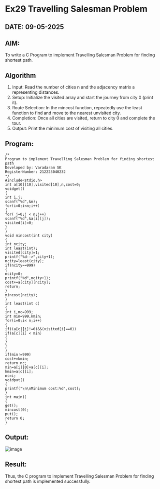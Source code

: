 # Ex29 Travelling Salesman Problem
## DATE: 09-05-2025
## AIM:
To write a C Program to implement Travelling Salesman Problem for finding shortest path.
## Algorithm
1. Input: Read the number of cities n and the adjacency matrix a representing distances.
2. Setup: Initialize the visited array and start the journey from city 0 (print it).
3. Route Selection: In the mincost function, repeatedly use the least function to find and move to the nearest unvisited city.
4. Completion: Once all cities are visited, return to city 0 and complete the tour.
5. Output: Print the minimum cost of visiting all cities.
## Program:
```
/*
Program to implement Travelling Salesman Problem for finding shortest path
Developed by: Varadaram SK
RegisterNumber: 212223040232
*/
#include<stdio.h>
int a[10][10],visited[10],n,cost=0;
voidget()
{
int i,j;
scanf("%d",&n);
for(i=0;i<n;i++)
{
for( j=0;j < n;j++)
scanf("%d",&a[i][j]);
visited[i]=0;
}
}
void mincost(int city)
{
int ncity;
int least(int);
visited[city]=1;
printf("%d-->",city+1);
ncity=least(city);
if(ncity==999)
{
ncity=0;
printf("%d",ncity+1);
cost+=a[city][ncity];
return;
}
mincost(ncity);
}
int least(int c)
{
int i,nc=999;
int min=999,kmin;
for(i=0;i< n;i++)
{
if((a[c][i]!=0)&&(visited[i]==0))
if(a[c][i] < min)
{
}
}
}
if(min!=999)
cost+=kmin;
return nc;
min=a[i][0]+a[c][i];
kmin=a[c][i];
nc=i;
voidput()
{
printf("\n\nMinimum cost:%d",cost);
}
int main()
{
get();
mincost(0);
put();
return 0;
}
```

## Output:


![image](https://github.com/user-attachments/assets/70ddf21c-2986-4d1b-ba35-cfa3c803ebd6)


## Result:
Thus, the C program to implement Travelling Salesman Problem for finding shortest path is implemented successfully.
